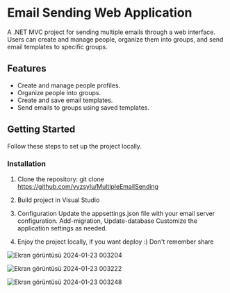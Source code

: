 # Email Sending Web Application

A .NET MVC project for sending multiple emails through a web interface. Users can create and manage people, organize them into groups, and send email templates to specific groups.

## Features

- Create and manage people profiles.
- Organize people into groups.
- Create and save email templates.
- Send emails to groups using saved templates.

## Getting Started

Follow these steps to set up the project locally.

### Installation

1. Clone the repository:
  git clone https://github.com/yvzsylu/MultipleEmailSending

2. Build project in Visual Studio

4. Configuration
  Update the appsettings.json file with your email server configuration.
  Add-migration, Update-database
  Customize the application settings as needed.

6. Enjoy the project locally, if you want deploy :) Don't remember share 


![Ekran görüntüsü 2024-01-23 003204](https://github.com/yvzsylu/MultipleEmailSending/assets/100339279/16f0c052-d6c2-4ae2-aec8-8a5155d3f585)


![Ekran görüntüsü 2024-01-23 003222](https://github.com/yvzsylu/MultipleEmailSending/assets/100339279/960a8aa1-5e14-4d62-ab3f-0880cc4f3e96)


![Ekran görüntüsü 2024-01-23 003248](https://github.com/yvzsylu/MultipleEmailSending/assets/100339279/070fa872-1a85-4dfc-8d1d-741ea84dbb33)
